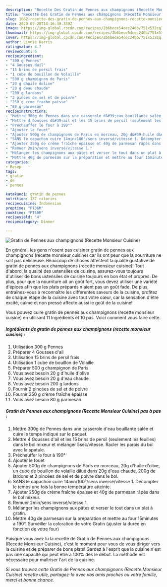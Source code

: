 ```yaml
---
description: "Recette Des Gratin de Pennes aux champignons (Recette Monsieur Cuisine)"
title: "Recette Des Gratin de Pennes aux champignons (Recette Monsieur Cuisine)"
slug: 1662-recette-des-gratin-de-pennes-aux-champignons-recette-monsieur-cuisine
date: 2020-09-28T14:16:49.339Z
image: https://img-global.cpcdn.com/recipes/2b6bece54cec246b/751x532cq70/gratin-de-pennes-aux-champignons-recette-monsieur-cuisine-photo-principale-de-la-recette.jpg
thumbnail: https://img-global.cpcdn.com/recipes/2b6bece54cec246b/751x532cq70/gratin-de-pennes-aux-champignons-recette-monsieur-cuisine-photo-principale-de-la-recette.jpg
cover: https://img-global.cpcdn.com/recipes/2b6bece54cec246b/751x532cq70/gratin-de-pennes-aux-champignons-recette-monsieur-cuisine-photo-principale-de-la-recette.jpg
author: Linnie Harris
ratingvalue: 4.7
reviewcount: 6
recipeingredient:
- "300 g Pennes"
- "4 Gousses dail"
- "15 brins de persil frais"
- "1 cube de bouillon de Volaille"
- "500 g champignon de Paris"
- "20 g dhuile dolive"
- "20 g deau chaude"
- "200 g lardons"
- "2 pinces de sel et de poivre"
- "250 g crme frache paisse"
- "80 g parmesan"
recipeinstructions:
- "Mettre 300g de Pennes dans une casserole d&#39;eau bouillante salée et cuire le temps indiqué sur le paquet."
- "Mettre 4 Gousses d&#39;ail et les 15 brins de persil (seulement les feuilles) dans le bol mixeur et mélanger 5sec/vitesse. Racler les parois du bol avec la spatule."
- "Préchauffer le four à 190°"
- "Ajouter le fouet"
- "Ajouter 500g de champignons de Paris en morceau, 20g d&#39;huile d&#39;olive, un cube de bouillon de volaille dilué dans 20g d&#39;eau chaude, 200g de lardons et 2 pincées de sel et de poivre dans le bol."
- "SANS le capuchon cuire 14min/100°/sens inversé/vitesse 1. Décompter le temps une fois la bonne température atteinte."
- "Ajouter 250g de crème fraîche épaisse et 40g de parmesan râpés dans le bol mixeur."
- "Remuer 2min/sens inversé/vitesse 1."
- "Mélanger les champignons aux pâtes et verser le tout dans un plat à gratin."
- "Mettre 40g de parmesan sur la préparation et mettre au four 15minutes à 190°. Surveiller la coloration de votre Gratin (ajuster la durée en fonction de votre four)"
categories:
- Resep
tags:
- gratin
- de
- pennes

katakunci: gratin de pennes 
nutrition: 137 calories
recipecuisine: Indonesian
preptime: "PT36M"
cooktime: "PT50M"
recipeyield: "4"
recipecategory: Dinner

---
```



![Gratin de Pennes aux champignons (Recette Monsieur Cuisine)](https://img-global.cpcdn.com/recipes/2b6bece54cec246b/751x532cq70/gratin-de-pennes-aux-champignons-recette-monsieur-cuisine-photo-principale-de-la-recette.jpg)

En général, les gens n'osent pas cuisiner gratin de pennes aux champignons (recette monsieur cuisine) car ils ont peur que la nourriture ne soit pas délicieuse. Beaucoup de choses affectent la qualité gustative de gratin de pennes aux champignons (recette monsieur cuisine)! Tout d'abord, la qualité des ustensiles de cuisine, assurez-vous toujours d'utiliser de bons ustensiles de cuisine toujours en bon état et propres. De plus, pour que la nourriture ait un goût fort, vous devez utiliser une variété d'épices afin que les plats préparés n'aient pas un goût fade. De plus, entraînez-vous à reconnaître les différentes saveurs de la cuisine, profitez de chaque étape de la cuisine avec tout votre cœur, car la sensation d'être excité, calme et non pressé affecte aussi le goût de la cuisine!

<!--inarticleads1-->

Vous pouvez cuire gratin de pennes aux champignons (recette monsieur cuisine) en utilisant 11 Ingrédients et 10 pas. Voici comment vous faire cette.

##### Ingrédients de gratin de pennes aux champignons (recette monsieur cuisine) :

1. Utilisation 300 g Pennes
1. Préparer 4 Gousses d&#39;ail
1. Utilisation 15 brins de persil frais
1. Utilisation 1 cube de bouillon de Volaille
1. Préparer 500 g champignon de Paris
1. Vous avez besoin 20 g d&#39;huile d&#39;olive
1. Vous avez besoin 20 g d&#39;eau chaude
1. Vous avez besoin 200 g lardons
1. Fournir 2 pincées de sel et de poivre
1. Fournir 250 g crème fraîche épaisse
1. Vous avez besoin 80 g parmesan




<!--inarticleads2-->

##### Gratin de Pennes aux champignons (Recette Monsieur Cuisine) pas à pas :

1. Mettre 300g de Pennes dans une casserole d&#39;eau bouillante salée et cuire le temps indiqué sur le paquet.
1. Mettre 4 Gousses d&#39;ail et les 15 brins de persil (seulement les feuilles) dans le bol mixeur et mélanger 5sec/vitesse. Racler les parois du bol avec la spatule.
1. Préchauffer le four à 190°
1. Ajouter le fouet
1. Ajouter 500g de champignons de Paris en morceau, 20g d&#39;huile d&#39;olive, un cube de bouillon de volaille dilué dans 20g d&#39;eau chaude, 200g de lardons et 2 pincées de sel et de poivre dans le bol.
1. SANS le capuchon cuire 14min/100°/sens inversé/vitesse 1. Décompter le temps une fois la bonne température atteinte.
1. Ajouter 250g de crème fraîche épaisse et 40g de parmesan râpés dans le bol mixeur.
1. Remuer 2min/sens inversé/vitesse 1.
1. Mélanger les champignons aux pâtes et verser le tout dans un plat à gratin.
1. Mettre 40g de parmesan sur la préparation et mettre au four 15minutes à 190°. Surveiller la coloration de votre Gratin (ajuster la durée en fonction de votre four)




<!--inarticleads1-->

<p>
Puisque vous avez lu la recette de Gratin de Pennes aux champignons (Recette Monsieur Cuisine), c'est le moment pour vous de vous diriger vers la cuisine et de préparer de bons plats! Gardez à l'esprit que la cuisine n'est pas une capacité qui peut être à 100% dès le début. La méthode est nécessaire pour maîtriser l'art de la cuisine.
</p>

<p>
<i>Si vous trouvez cette Gratin de Pennes aux champignons (Recette Monsieur Cuisine) recette utile, partagez-la avec vos amis proches ou votre famille, merci et bonne chance.</i>
</p>
